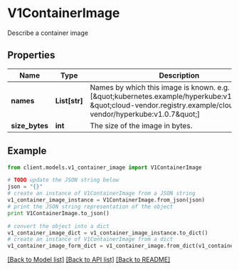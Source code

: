 # V1ContainerImage

Describe a container image

## Properties
Name | Type | Description | Notes
------------ | ------------- | ------------- | -------------
**names** | **List[str]** | Names by which this image is known. e.g. [\&quot;kubernetes.example/hyperkube:v1.0.7\&quot;, \&quot;cloud-vendor.registry.example/cloud-vendor/hyperkube:v1.0.7\&quot;] | [optional] 
**size_bytes** | **int** | The size of the image in bytes. | [optional] 

## Example

```python
from client.models.v1_container_image import V1ContainerImage

# TODO update the JSON string below
json = "{}"
# create an instance of V1ContainerImage from a JSON string
v1_container_image_instance = V1ContainerImage.from_json(json)
# print the JSON string representation of the object
print V1ContainerImage.to_json()

# convert the object into a dict
v1_container_image_dict = v1_container_image_instance.to_dict()
# create an instance of V1ContainerImage from a dict
v1_container_image_form_dict = v1_container_image.from_dict(v1_container_image_dict)
```
[[Back to Model list]](../README.md#documentation-for-models) [[Back to API list]](../README.md#documentation-for-api-endpoints) [[Back to README]](../README.md)


